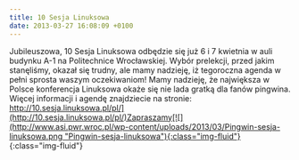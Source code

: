 ```yaml
---
title: 10 Sesja Linuksowa
date: 2013-03-27 16:08:09 +0100
---
```

Jubileuszowa, 10 Sesja Linuksowa odbędzie się już 6 i 7 kwietnia w auli budynku A-1 na Politechnice Wrocławskiej. Wybór prelekcji, przed jakim stanęliśmy, okazał się trudny, ale mamy nadzieję, iż tegoroczna agenda w pełni sprosta waszym oczekiwaniom! Mamy nadzieję, że największa w Polsce konferencja Linuksowa okaże się nie lada gratką dla fanów pingwina. Więcej informacji i agendę znajdziecie na stronie: [http://10.sesja.linuksowa.pl/pl/](http://10.sesja.linuksowa.pl/pl/)Zapraszamy[![](http://www.asi.pwr.wroc.pl/wp-content/uploads/2013/03/Pingwin-sesja-linuksowa.png "Pingwin-sesja-linuksowa"){:class="img-fluid"}](http://www.asi.pwr.wroc.pl/wp-content/uploads/2013/03/Pingwin-sesja-linuksowa.png){:class="img-fluid"}

